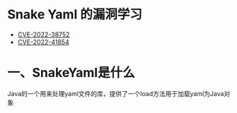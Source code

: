 # Snake Yaml 的漏洞学习

- [CVE-2022-38752](./CVE-2022-38752)
- [CVE-2022-41854](./CVE-2022-41854)

# 一、SnakeYaml是什么

Java的一个用来处理yaml文件的库，提供了一个load方法用于加载yaml为Java对象



